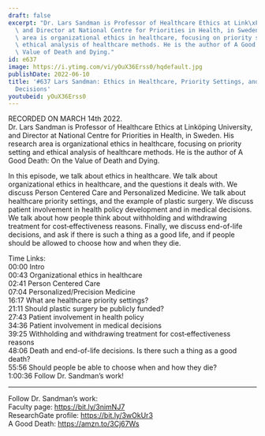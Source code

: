 ```yaml
---
draft: false
excerpt: "Dr. Lars Sandman is Professor of Healthcare Ethics at Link\xF6ping University,\
  \ and Director at National Centre for Priorities in Health, in Sweden. His research\
  \ area is organizational ethics in healthcare, focusing on priority setting and\
  \ ethical analysis of healthcare methods. He is the author of A Good Death: On the\
  \ Value of Death and Dying."
id: e637
image: https://i.ytimg.com/vi/yOuX36Erss0/hqdefault.jpg
publishDate: 2022-06-10
title: '#637 Lars Sandman: Ethics in Healthcare, Priority Settings, and End-of-Life
  Decisions'
youtubeid: yOuX36Erss0
---
```

RECORDED ON MARCH 14th 2022.  
Dr. Lars Sandman is Professor of Healthcare Ethics at Linköping University, and Director at National Centre for Priorities in Health, in Sweden. His research area is organizational ethics in healthcare, focusing on priority setting and ethical analysis of healthcare methods. He is the author of A Good Death: On the Value of Death and Dying.

In this episode, we talk about ethics in healthcare. We talk about organizational ethics in healthcare, and the questions it deals with. We discuss Person Centered Care and Personalized Medicine. We talk about healthcare priority settings, and the example of plastic surgery. We discuss patient involvement in health policy development and in medical decisions. We talk about how people think about withholding and withdrawing treatment for cost‐effectiveness reasons. Finally, we discuss end-of-life decisions, and ask if there is such a thing as a good life, and if people should be allowed to choose how and when they die.


Time Links:  
00:00 Intro  
00:43  Organizational ethics in healthcare  
02:41  Person Centered Care  
07:04  Personalized/Precision Medicine  
16:17  What are healthcare priority settings?  
21:11  Should plastic surgery be publicly funded?  
27:43  Patient involvement in health policy  
34:36  Patient involvement in medical decisions  
39:25  Withholding and withdrawing treatment for cost‐effectiveness reasons  
48:06  Death and end-of-life decisions. Is there such a thing as a good death?  
55:56  Should people be able to choose when and how they die?  
1:00:36  Follow Dr. Sandman’s work!

---

Follow Dr. Sandman’s work:  
Faculty page: https://bit.ly/3nimNJ7  
ResearchGate profile: https://bit.ly/3wOkUr3  
A Good Death: https://amzn.to/3Cj67Ws
